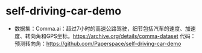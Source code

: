 # self-driving-car-demo
- 数据集：Comma.ai：超过7小时的高速公路驾驶，细节包括汽车的速度、加速度、转向角和GPS坐标。https://archive.org/details/comma-dataset
代码：预测转向角：https://github.com/Paperspace/self-driving-car-demo
